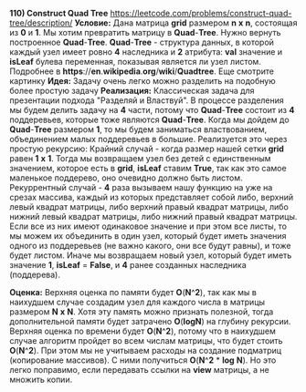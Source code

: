 **110) Construct Quad Tree**
https://leetcode.com/problems/construct-quad-tree/description/
**Условие:**
Дана матрица **grid** размером **n** **x** **n**, состоящая из **0** и **1**. Мы хотим превратить матрицу в **Quad**-**Tree**. Нужно вернуть построенное **Quad**-**Tree**.
**Quad**-**Tree** - структура данных, в которой каждый узел имеет ровно **4** наследника и **2** атрибута: **val** значение и **isLeaf** булева переменная, показывая является ли узел листом. Подробнее в **https**://**en**.**wikipedia**.**org**/**wiki**/**Quadtree**. Еще смотрите картинку
**Идея:**
Задачу очень легко можно разделить на подобную более простую задачу
**Реализация:**
    Классическая задача для презентации подхода "Разделяй и Властвуй".
    В процессе разделения мы будем делить задачу на **4** части, потому что **Quad**-**Tree** состоит из **4** поддеревьев, которые тоже являются **Quad**-**Tree**.
    Когда мы дойдем до **Quad**-**Tree** размером **1**, то мы будем заниматься властвованием, объединением малых поддеревьев в большие.
    Реализуется это через простую рекурсию:
    Крайний случай - когда размер нашей сетки **grid** равен **1** **x** **1**. Тогда мы возвращаем узел без детей с единственным значением, которое есть в **grid**, **isLeaf** ставим **True**, так как это самое маленькое поддерево, оно очевидно должно быть листом.
    Рекуррентный случай - **4** раза вызываем нашу функцию на уже на срезах массива, каждый из которых представляет собой либо, верхний левый квадрат матрицы, либо верхний правый квадрат матрицы, либо нижний левый квадрат матрицы, либо нижний правый квадрат матрицы.
    Если все из них имеют одинаковое значение и при этом все листы, то мы можем их объединить в один узел, который будет иметь значения одного из поддеревьев (не важно какого, они все будут равны), и тоже будет листом.
    Иначе мы возвращаем новый узел, который будет иметь значение **1**, **isLeaf** = **False**, и **4** ранее созданных наследника (поддерева).

**Оценка:**
    Верхняя оценка по памяти будет **O**(**N**^**2**), так как мы в наихудшем случае создадим узел для каждого числа в матрицы размером **N** **x** **N**. Хотя эту память можно признать полезной, тогда дополнительной памяти будет затрачено **O**(**logN**) на глубину рекурсии.
    Верхняя оценка по времени будет **O**(**N**^**2**), потому что в наихудшем случае алгоритм пройдет во всем числам матрицы, что будет стоить **O**(**N**^**2**). При этом мы не учитываем расходы на создание подматриц (копирование массивов). С ними получиться **O**(**N**^**2** * **log** **N**). Но это легко поправимо, если передавать ссылки на **view** матрицы, а не множить копии.
